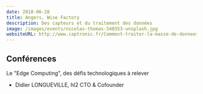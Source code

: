 ```yaml
---
date: 2018-06-28
title: Angers, Wise Factory
description: Des capteurs et du traitement des données
image: /images/events/nicolas-thomas-540353-unsplash.jpg
websiteURL: http://www.captronic.fr/Comment-traiter-la-masse-de-donnees-generees-par-les-capteurs-et-les-objets.html
---
```


## Conférences

Le "Edge Computing", des défis technologiques à relever

- Didier LONGUEVILLE, hl2 CTO & Cofounder
